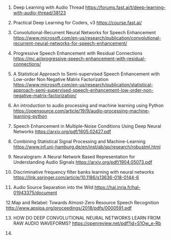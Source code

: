 1. Deep Learning with Audio Thread
https://forums.fast.ai/t/deep-learning-with-audio-thread/38123

2. Practical Deep Learning for Coders, v3
https://course.fast.ai/

3. Convolutional-Recurrent Neural Networks for Speech Enhancement
https://www.microsoft.com/en-us/research/publication/convolutional-recurrent-neural-networks-for-speech-enhancement/

4. Progressive Speech Enhancement with Residual Connections
https://mc.ai/progressive-speech-enhancement-with-residual-connections/

5. A Statistical Approach to Semi-supervised Speech Enhancement with Low-order Non Negative Matrix Factorization
https://www.microsoft.com/en-us/research/publication/statistical-approach-semi-supervised-speech-enhancement-low-order-non-negative-matrix-factorization/

6. An introduction to audio processing and machine learning using Python
https://opensource.com/article/19/9/audio-processing-machine-learning-python

7. Speech Enhancement in Multiple-Noise Conditions Using Deep Neural Networks
https://arxiv.org/pdf/1605.02427.pdf

8. Combining Statistical Signal Processing and Machine-Learning
https://www.inf.uni-hamburg.de/en/inst/ab/sp/research/robustml.html

9. Neuralogram: A Neural Network Based Representation for Understanding Audio Signals
https://arxiv.org/pdf/1904.05073.pdf

10. Discriminative frequency filter banks learning with neural networks
https://link.springer.com/article/10.1186/s13636-018-0144-6 

11. Audio Source Separation into the Wild
https://hal.inria.fr/hal-01943375/document  

12.Map and Relabel: Towards Almost-Zero Resource Speech Recognition
http://www.apsipa.org/proceedings/2018/pdfs/0000591.pdf

13. HOW DO DEEP CONVOLUTIONAL NEURAL NETWORKS LEARN FROM RAW AUDIO WAVEFORMS?
https://openreview.net/pdf?id=S1Ow_e-Rb

14. 





